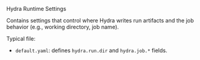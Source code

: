 Hydra Runtime Settings

Contains settings that control where Hydra writes run artifacts and the job
behavior (e.g., working directory, job name).

Typical file:
- `default.yaml`: defines `hydra.run.dir` and `hydra.job.*` fields.

